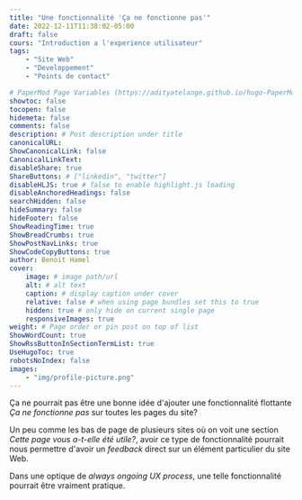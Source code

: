 ```yaml
---
title: "Une fonctionnalité 'Ça ne fonctionne pas'"
date: 2022-12-11T11:38:02-05:00
draft: false
cours: "Introduction a l'experience utilisateur"
tags:
    - "Site Web"
    - "Developpement"
    - "Points de contact"

# PaperMod Page Variables (https://adityatelange.github.io/hugo-PaperMod/posts/papermod/papermod-variables/#page-variables)
showtoc: false
tocopen: false
hidemeta: false
comments: false
description: # Post description under title
canonicalURL: 
ShowCanonicalLink: false
CanonicalLinkText:
disableShare: true
ShareButtons: # ["linkedin", "twitter"]
disableHLJS: true # false to enable highlight.js loading
disableAnchoredHeadings: false
searchHidden: false
hideSummary: false
hideFooter: false
ShowReadingTime: true
ShowBreadCrumbs: true
ShowPostNavLinks: true
ShowCodeCopyButtons: true
author: Benoit Hamel
cover:
    image: # image path/url
    alt: # alt text
    caption: # display caption under cover
    relative: false # when using page bundles set this to true
    hidden: true # only hide on current single page
    responsiveImages: true
weight: # Page order or pin post on top of list
ShowWordCount: true
ShowRssButtonInSectionTermList: true
UseHugoToc: true
robotsNoIndex: false
images:
    - "img/profile-picture.png"
---
```


Ça ne pourrait pas être une bonne idée d'ajouter une fonctionnalité flottante
*Ça ne fonctionne pas* sur toutes les pages du site?
<!--more-->

Un peu comme les bas de page de plusieurs sites où on voit une section
*Cette page vous a-t-elle été utile?*, avoir ce type de fonctionnalité pourrait
nous permettre d'avoir un *feedback* direct sur un élément particulier du site
Web.

Dans une optique de *always ongoing UX process*, une telle fonctionnalité
pourrait être vraiment pratique.